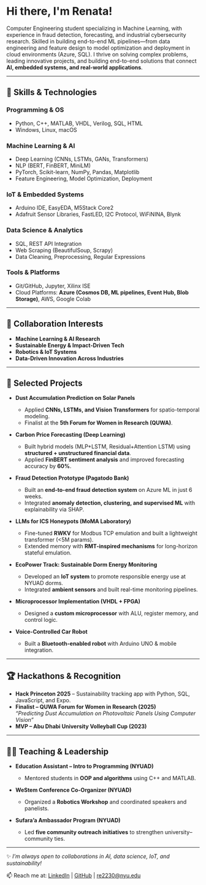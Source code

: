 # Hi there, I'm Renata!  

Computer Engineering student specializing in Machine Learning, with experience in fraud detection, forecasting, and
industrial cybersecurity research. Skilled in building end-to-end ML pipelines—from data engineering and feature
design to model optimization and deployment in cloud environments (Azure, SQL).
I thrive on solving complex problems, leading innovative projects, and building end-to-end solutions that connect **AI, embedded systems, and real-world applications**.  

---

## 🔧 Skills & Technologies  

### **Programming & OS**  
- Python, C++, MATLAB, VHDL, Verilog, SQL, HTML  
- Windows, Linux, macOS  

### **Machine Learning & AI**  
- Deep Learning (CNNs, LSTMs, GANs, Transformers)  
- NLP (BERT, FinBERT, MiniLM)  
- PyTorch, Scikit-learn, NumPy, Pandas, Matplotlib  
- Feature Engineering, Model Optimization, Deployment  

### **IoT & Embedded Systems**  
- Arduino IDE, EasyEDA, M5Stack Core2  
- Adafruit Sensor Libraries, FastLED, I2C Protocol, WiFiNINA, Blynk  

### **Data Science & Analytics**  
- SQL, REST API Integration  
- Web Scraping (BeautifulSoup, Scrapy)  
- Data Cleaning, Preprocessing, Regular Expressions  

### **Tools & Platforms**  
- Git/GitHub, Jupyter, Xilinx ISE  
- Cloud Platforms: **Azure (Cosmos DB, ML pipelines, Event Hub, Blob Storage)**, AWS, Google Colab  

---

## 🤝 Collaboration Interests  
- **Machine Learning & AI Research**   
- **Sustainable Energy & Impact-Driven Tech**   
- **Robotics & IoT Systems** 
- **Data-Driven Innovation Across Industries**   

---

## 🚀 Selected Projects  

- **Dust Accumulation Prediction on Solar Panels**  
  - Applied **CNNs, LSTMs, and Vision Transformers** for spatio-temporal modeling.  
  - Finalist at the **5th Forum for Women in Research (QUWA)**.  

- **Carbon Price Forecasting (Deep Learning)**  
  - Built hybrid models (MLP+LSTM, Residual+Attention LSTM) using **structured + unstructured financial data**.  
  - Applied **FinBERT sentiment analysis** and improved forecasting accuracy by **60%**.  

- **Fraud Detection Prototype (Pagatodo Bank)**  
  - Built an **end-to-end fraud detection system** on Azure ML in just 6 weeks.  
  - Integrated **anomaly detection, clustering, and supervised ML** with explainability via SHAP.  

- **LLMs for ICS Honeypots (MoMA Laboratory)**  
  - Fine-tuned **RWKV** for Modbus TCP emulation and built a lightweight transformer (<5M params).  
  - Extended memory with **RMT-inspired mechanisms** for long-horizon stateful emulation.  

- **EcoPower Track: Sustainable Dorm Energy Monitoring**  
  - Developed an **IoT system** to promote responsible energy use at NYUAD dorms.  
  - Integrated **ambient sensors** and built real-time monitoring pipelines.  

-  **Microprocessor Implementation (VHDL + FPGA)**  
    - Designed a **custom microprocessor** with ALU, register memory, and control logic.  

-  **Voice-Controlled Car Robot**  
    - Built a **Bluetooth-enabled robot** with Arduino UNO & mobile integration.  

---

## 🏆 Hackathons & Recognition  
-  **Hack Princeton 2025** – Sustainability tracking app with Python, SQL, JavaScript, and Expo.  
-  **Finalist – QUWA Forum for Women in Research (2025)**  
  *“Predicting Dust Accumulation on Photovoltaic Panels Using Computer Vision”*  
-  **MVP – Abu Dhabi University Volleyball Cup (2023)**  

---

## 👩‍🏫 Teaching & Leadership  

- **Education Assistant – Intro to Programming (NYUAD)**  
  - Mentored students in **OOP and algorithms** using C++ and MATLAB.  

- **WeStem Conference Co-Organizer (NYUAD)**  
  - Organized a **Robotics Workshop** and coordinated speakers and panelists.  

- **Sufara’a Ambassador Program (NYUAD)**  
  - Led **five community outreach initiatives** to strengthen university–community ties.  

---

✨ *I’m always open to collaborations in AI, data science, IoT, and sustainability!*  

📫 Reach me at: [LinkedIn](https://www.linkedin.com/in/renata-espinosa-gonzalez14) | [GitHub](https://github.com/Renata1214) | re2230@nyu.edu  
